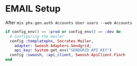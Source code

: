 # EMAIL Setup

After `mix phx.gen.auth Accounts User users --web Accounts`

```elixir
if config_env() == :prod or config_env() == :dev do
  # Configuring the mailer
  config :templatephx, Socrates.Mailer,
    adapter: Swoosh.Adapters.Sendgrid,
    api_key: System.get_env("SENDGRID_API_KEY")
  config :swoosh, :api_client, Swoosh.ApiClient.Finch
end
```